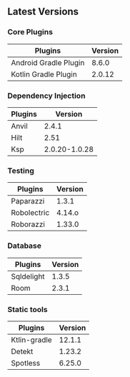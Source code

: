
## Latest Versions

### Core Plugins

| Plugins               | Version |
|-----------------------|---------|
| Android Gradle Plugin | 8.6.0   |
| Kotlin Gradle Plugin  | 2.0.12  |

### Dependency Injection

| Plugins | Version       |
|---------|---------------|
| Anvil   | 2.4.1         |
| Hilt    | 2.51          |
| Ksp     | 2.0.20-1.0.28 |

### Testing

| Plugins     | Version |
|-------------|---------|
| Paparazzi   | 1.3.1   |
| Robolectric | 4.14.o  |
| Roborazzi   | 1.33.0  |

### Database

| Plugins    | Version |
|------------|---------|
| Sqldelight | 1.3.5   |
| Room       | 2.3.1   |

### Static tools

| Plugins      | Version |
|--------------|---------|
| Ktlin-gradle | 12.1.1  |
| Detekt       | 1.23.2  |
| Spotless     | 6.25.0  |

